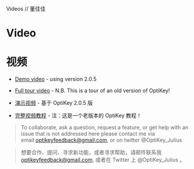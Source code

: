 Videos // 董佳佳

# Video

# 视频

* [Demo video](https://www.youtube.com/watch?v=HLkyORh7vKk) - using version 2.0.5
* [Full tour video](http://youtu.be/zMod7oExCbY) - N.B. This is a tour of an old version of OptiKey!  

* [演示视频](https://www.youtube.com/watch?v=HLkyORh7vKk) - 基于 OptiKey 2.0.5 版
* [完整视频教程](http://youtu.be/zMod7oExCbY) - 注：这是一个老版本的 OptiKey 教程！ 


> To collaborate, ask a question, request a feature, or get help with an issue that is not addressed here please contact me via email [optikeyfeedback@gmail.com](mailto:optikeyfeedback@gmail.com), or on twitter @OptiKey_Julius

> 想要合作、提问、寻求新功能，或者寻求帮助，请邮件联系我 [optikeyfeedback@gmail.com](mailto:optikeyfeedback@gmail.com), 或者在 Twitter 上 @OptiKey_Julius 。
